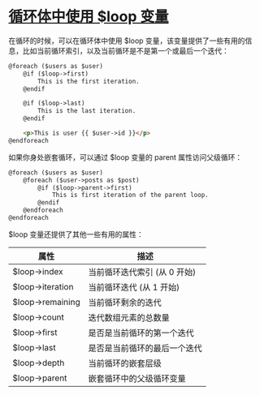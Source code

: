 # [循环体中使用 $loop 变量](http://laravelacademy.org/post/6780.html)

在循环的时候，可以在循环体中使用 $loop 变量，该变量提供了一些有用的信息，比如当前循环索引，以及当前循环是不是第一个或最后一个迭代：

```html
@foreach ($users as $user)
    @if ($loop->first)
        This is the first iteration.
    @endif

    @if ($loop->last)
        This is the last iteration.
    @endif

    <p>This is user {{ $user->id }}</p>
@endforeach
```

如果你身处嵌套循环，可以通过 $loop 变量的 parent 属性访问父级循环：

```html
@foreach ($users as $user)
    @foreach ($user->posts as $post)
        @if ($loop->parent->first)
            This is first iteration of the parent loop.
        @endif
    @endforeach
@endforeach
```

$loop 变量还提供了其他一些有用的属性：

| 属性             | 描述                         |
| ---------------- | ---------------------------- |
| $loop->index     | 当前循环迭代索引 (从 0 开始) |
| $loop->iteration | 当前循环迭代 (从 1 开始)     |
| $loop->remaining | 当前循环剩余的迭代           |
| $loop->count     | 迭代数组元素的总数量         |
| $loop->first     | 是否是当前循环的第一个迭代   |
| $loop->last      | 是否是当前循环的最后一个迭代 |
| $loop->depth     | 当前循环的嵌套层级           |
| $loop->parent    | 嵌套循环中的父级循环变量     |
